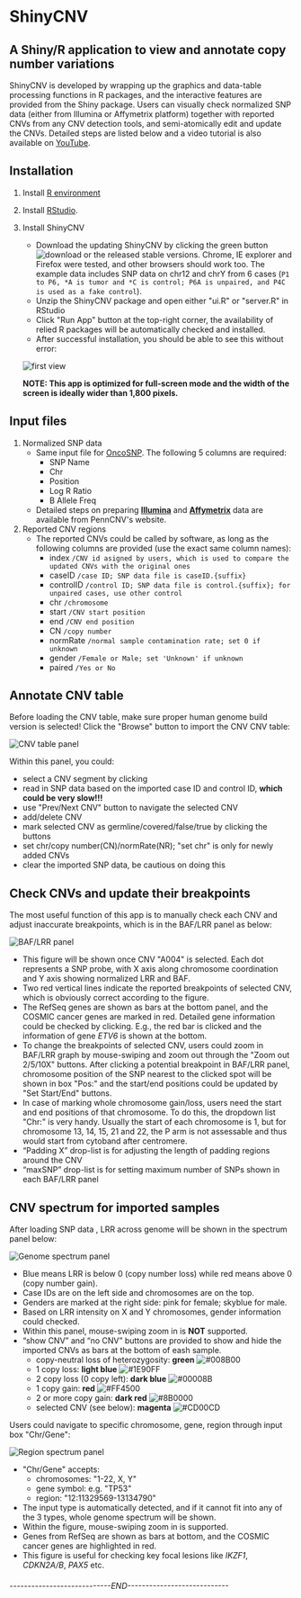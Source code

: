 ShinyCNV
================

A Shiny/R application to view and annotate copy number variations
-----------------------------------------------------------------

ShinyCNV is developed by wrapping up the graphics and data-table processing functions in R packages, and the interactive features are provided from the Shiny package. Users can visually check normalized SNP data (either from Illumina or Affymetrix platform) together with reported CNVs from any CNV detection tools, and semi-atomically edit and update the CNVs. Detailed steps are listed below and a video tutorial is also available on [YouTube](https://youtu.be/EQrsyyQFHqA).

Installation
------------

1.  Install [R environment](https://www.r-project.org/)
2.  Install [RStudio](https://www.rstudio.com/).
3.  Install ShinyCNV
    -   Download the updating ShinyCNV by clicking the green button ![download](./readme_files/fig/download.png) or the released stable versions. Chrome, IE explorer and Firefox were tested, and other browsers should work too. The example data includes SNP data on chr12 and chrY from 6 cases (`P1 to P6, *A is tumor and *C is control; P6A is unpaired, and P4C is used as a fake control`).
    -   Unzip the ShinyCNV package and open either "ui.R" or "server.R" in RStudio
    -   Click "Run App" button at the top-right corner, the availability of relied R packages will be automatically checked and installed.
    -   After successful installation, you should be able to see this without error:

    ![first view](./readme_files/fig/1.PNG)

    **NOTE: This app is optimized for full-screen mode and the width of the screen is ideally wider than 1,800 pixels.**

Input files
-----------

1.  Normalized SNP data
    -   Same input file for [OncoSNP](https://sites.google.com/site/oncosnp/user-guide/input-files). The following 5 columns are required:
        -   SNP Name
        -   Chr
        -   Position
        -   Log R Ratio
        -   B Allele Freq
    -   Detailed steps on preparing [**Illumina**](http://penncnv.openbioinformatics.org/en/latest/user-guide/input/) and [**Affymetrix**](http://penncnv.openbioinformatics.org/en/latest/user-guide/affy/) data are available from PennCNV's website.
2.  Reported CNV regions
    -   The reported CNVs could be called by software, as long as the following columns are provided (use the exact same column names):
        -   index `/CNV id asigned by users, which is used to compare the updated CNVs with the original ones`
        -   caseID `/case ID; SNP data file is caseID.{suffix}`
        -   controlID `/control ID; SNP data file is control.{suffix}; for unpaired cases, use other control`
        -   chr `/chromosome`
        -   start `/CNV start position`
        -   end `/CNV end position`
        -   CN `/copy number`
        -   normRate `/normal sample contamination rate; set 0 if unknown`
        -   gender `/Female or Male; set 'Unknown' if unknown`
        -   paired `/Yes or No`

Annotate CNV table
------------------

Before loading the CNV table, make sure proper human genome build version is selected!
Click the "Browse" button to import the CNV CNV table:

![CNV table panel](./readme_files/fig/2.PNG)

Within this panel, you could:

-   select a CNV segment by clicking
-   read in SNP data based on the imported case ID and control ID, **which could be very slow!!!**
-   use "Prev/Next CNV" button to navigate the selected CNV
-   add/delete CNV
-   mark selected CNV as germline/covered/false/true by clicking the buttons
-   set chr/copy number(CN)/normRate(NR); "set chr" is only for newly added CNVs
-   clear the imported SNP data, be cautious on doing this

Check CNVs and update their breakpoints
---------------------------------------

The most useful function of this app is to manually check each CNV and adjust inaccurate breakpoints, which is in the BAF/LRR panel as below:

![BAF/LRR panel](./readme_files/fig/3.PNG)

-   This figure will be shown once CNV "A004" is selected. Each dot represents a SNP probe, with X axis along chromosome coordination and Y axis showing normalized LRR and BAF.
-   Two red vertical lines indicate the reported breakpoints of selected CNV, which is obviously correct according to the figure.
-   The RefSeq genes are shown as bars at the bottom panel, and the COSMIC cancer genes are marked in red. Detailed gene information could be checked by clicking. E.g., the red bar is clicked and the information of gene *ETV6* is shown at the bottom.
-   To change the breakpoints of selected CNV, users could zoom in BAF/LRR graph by mouse-swiping and zoom out through the "Zoom out 2/5/10X" buttons. After clicking a potential breakpoint in BAF/LRR panel, chromosome position of the SNP nearest to the clicked spot will be shown in box "Pos:" and the start/end positions could be updated by "Set Start/End" buttons.
-   In case of marking whole chromosome gain/loss, users need the start and end positions of that chromosome. To do this, the dropdown list "Chr:" is very handy. Usually the start of each chromosome is 1, but for chromosome 13, 14, 15, 21 and 22, the P arm is not assessable and thus would start from cytoband after centromere.
-   “Padding X” drop-list is for adjusting the length of padding regions around the CNV
-   “maxSNP” drop-list is for setting maximum number of SNPs shown in each BAF/LRR panel

CNV spectrum for imported samples
---------------------------------

After loading SNP data , LRR across genome will be shown in the spectrum panel below:

![Genome spectrum panel](./readme_files/fig/4.PNG)

-   Blue means LRR is below 0 (copy number loss) while red means above 0 (copy number gain).
-   Case IDs are on the left side and chromosomes are on the top.
-   Genders are marked at the right side: pink for female; skyblue for male.
-   Based on LRR intensity on X and Y chromosomes, gender information could checked.
-   Within this panel, mouse-swiping zoom in is **NOT** supported.
-   “show CNV” and “no CNV” buttons are provided to show and hide the imported CNVs as bars at the bottom of eash sample.
    -   copy-neutral loss of heterozygosity: **green** ![\#008B00](https://placehold.it/15/008B00/000000?text=+)
    -   1 copy loss: **light blue** ![\#1E90FF](https://placehold.it/15/1E90FF/000000?text=+)
    -   2 copy loss (0 copy left): **dark blue** ![\#00008B](https://placehold.it/15/00008B/000000?text=+)
    -   1 copy gain: **red** ![\#FF4500](https://placehold.it/15/FF4500/000000?text=+)
    -   2 or more copy gain: **dark red** ![\#8B0000](https://placehold.it/15/8B0000/000000?text=+)
    -   selected CNV (see below): **magenta** ![\#CD00CD](https://placehold.it/15/CD00CD/000000?text=+)

Users could navigate to specific chromosome, gene, region through input box "Chr/Gene":

![Region spectrum panel](./readme_files/fig/5.PNG)

-   "Chr/Gene" accepts:
    -   chromosomes: "1-22, X, Y"
    -   gene symbol: e.g. "TP53"
    -   region: "12:11329569-13134790"
-   The input type is automatically detected, and if it cannot fit into any of the 3 types, whole genome spectrum will be shown.
-   Within the figure, mouse-swiping zoom in is supported.
-   Genes from RefSeq are shown as bars at bottom, and the COSMIC cancer genes are highlighted in red.
-   This figure is useful for checking key focal lesions like *IKZF1*, *CDKN2A/B*, *PAX5* etc.

###### ----------------------------END----------------------------
